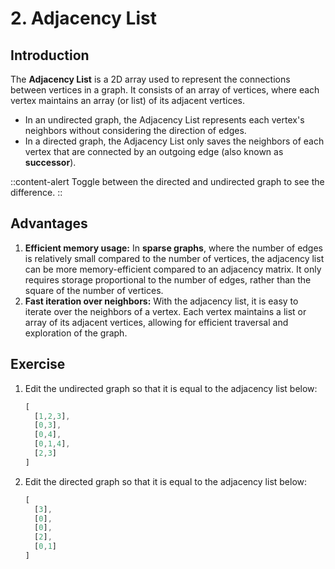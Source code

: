 # 2. Adjacency List

## Introduction
The **Adjacency List** is a 2D array used to represent the connections between vertices in a graph. It consists of an array of vertices, where each vertex maintains an array (or list) of its adjacent vertices.

- In an undirected graph, the Adjacency List represents each vertex's neighbors without considering the direction of edges.
- In a directed graph, the Adjacency List only saves the neighbors of each vertex that are connected by an outgoing edge (also known as **successor**).

::content-alert
Toggle between the directed and undirected graph to see the difference.
::

## Advantages

1. **Efficient memory usage:** In **sparse graphs**, where the number of edges is relatively small compared to the number of vertices, the adjacency list can be more memory-efficient compared to an adjacency matrix. It only requires storage proportional to the number of edges, rather than the square of the number of vertices.
2. **Fast iteration over neighbors:** With the adjacency list, it is easy to iterate over the neighbors of a vertex. Each vertex maintains a list or array of its adjacent vertices, allowing for efficient traversal and exploration of the graph.

## Exercise

1. Edit the undirected graph so that it is equal to the adjacency list below:
    ```js
    [ 
      [1,2,3],
      [0,3],
      [0,4],
      [0,1,4],
      [2,3]
    ]
    ```
2. Edit the directed graph so that it is equal to the adjacency list below:
    ```js
    [
      [3],
      [0],
      [0],
      [2],
      [0,1]
    ]
    ```
